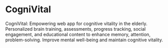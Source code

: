 # CogniVital
CogniVital: Empowering web app for cognitive vitality in the elderly. Personalized brain training, assessments, progress tracking, social engagement, and educational content to enhance memory, attention, problem-solving. Improve mental well-being and maintain cognitive vitality.
